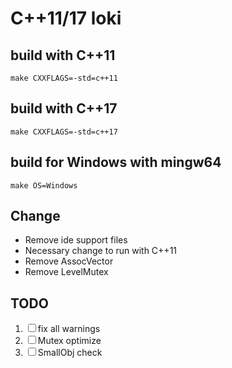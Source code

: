 
# C++11/17 loki

## build with C++11

`make CXXFLAGS=-std=c++11`

## build with C++17

`make CXXFLAGS=-std=c++17`

## build for Windows with mingw64

`make OS=Windows`

## Change

- Remove ide support files
- Necessary change to run with C++11
- Remove AssocVector
- Remove LevelMutex

## TODO

1. ☐ fix all warnings
2. ☐ Mutex optimize
3. ☐ SmallObj check

